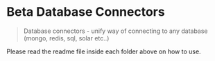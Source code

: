 # Beta Database Connectors

> Database connectors - unify way of connecting to any database (mongo, redis, sql, solar etc..)

Please read the readme file inside each folder above on how to use.
